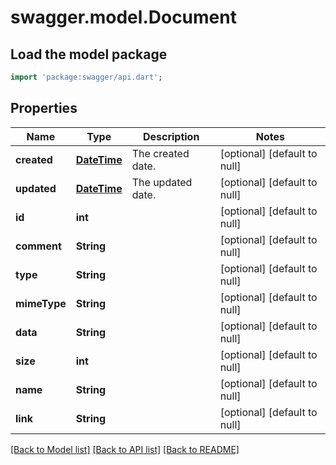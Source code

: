 # swagger.model.Document

## Load the model package
```dart
import 'package:swagger/api.dart';
```

## Properties
Name | Type | Description | Notes
------------ | ------------- | ------------- | -------------
**created** | [**DateTime**](DateTime.md) | The created date. | [optional] [default to null]
**updated** | [**DateTime**](DateTime.md) | The updated date. | [optional] [default to null]
**id** | **int** |  | [optional] [default to null]
**comment** | **String** |  | [optional] [default to null]
**type** | **String** |  | [optional] [default to null]
**mimeType** | **String** |  | [optional] [default to null]
**data** | **String** |  | [optional] [default to null]
**size** | **int** |  | [optional] [default to null]
**name** | **String** |  | [optional] [default to null]
**link** | **String** |  | [optional] [default to null]

[[Back to Model list]](../README.md#documentation-for-models) [[Back to API list]](../README.md#documentation-for-api-endpoints) [[Back to README]](../README.md)


